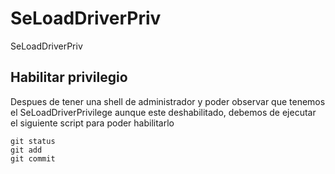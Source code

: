 # SeLoadDriverPriv
SeLoadDriverPriv

## Habilitar privilegio
Despues de tener una shell de administrador y poder observar que tenemos el SeLoadDriverPrivilege aunque este deshabilitado, debemos de ejecutar el siguiente script para poder habilitarlo

```
git status
git add
git commit
```
